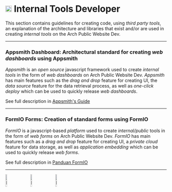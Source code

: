 # <img src="https://github.com/SP-XD/SP-XD/blob/main/images/lightning.gif?raw=true" width="20" /> Internal Tools Developer

This section contains guidelines for creating code, using *third party tools*, an explanation of the architecture and libraries that exist and/or are used in creating *internal tools* on the Arch Public Website Dev.

---

### Appsmith Dashboard: Architectural standard for creating *web dashboards* using Appsmith

*Appsmith* is an *open source* javascript framework used to create *internal tools* in the form of *web dashboards* on Arch Public Website Dev. *Appsmith* has main features such as the *drag and drop* feature for creating UI, the *data source* feature for the data retrieval process, as well as *one-click deploy* which can be used to quickly release *web dashboards*.

See full description in [Appsmith's Guide]()

---

### FormIO Forms: Creation of standard forms using FormIO

*FormIO* is a javascript-based *platform* used to create *internal/public* tools in the form of *web forms* on Arch Public Website Dev. *FormIO* has main features such as a *drag and drop* feature for creating UI, a *private cloud* feature for data storage, as well as *application embedding* which can be used to quickly release *web forms*.

See full description in [Panduan FormIO]()

---
<img src="https://raw.githubusercontent.com/Tarikul-Islam-Anik/Animated-Fluent-Emojis/master/Emojis/Smilies/Face%20with%20Spiral%20Eyes.png" width="10%" alt="Broken system!"/>
&nbsp;&nbsp;&nbsp;&nbsp;&nbsp;
<img src="https://raw.githubusercontent.com/Tarikul-Islam-Anik/Animated-Fluent-Emojis/master/Emojis/Smilies/Relieved%20Face.png" width="10%" alt="It's working!"/>
&nbsp;&nbsp;&nbsp;&nbsp;&nbsp;
<img src="https://raw.githubusercontent.com/Tarikul-Islam-Anik/Animated-Fluent-Emojis/master/Emojis/Smilies/Astonished%20Face.png" width="10%" alt="It's working but you don't know how!"/><br>
